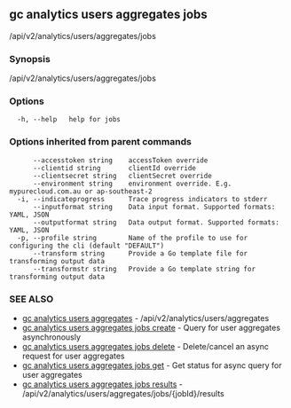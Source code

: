 ## gc analytics users aggregates jobs

/api/v2/analytics/users/aggregates/jobs

### Synopsis

/api/v2/analytics/users/aggregates/jobs

### Options

```
  -h, --help   help for jobs
```

### Options inherited from parent commands

```
      --accesstoken string    accessToken override
      --clientid string       clientId override
      --clientsecret string   clientSecret override
      --environment string    environment override. E.g. mypurecloud.com.au or ap-southeast-2
  -i, --indicateprogress      Trace progress indicators to stderr
      --inputformat string    Data input format. Supported formats: YAML, JSON
      --outputformat string   Data output format. Supported formats: YAML, JSON
  -p, --profile string        Name of the profile to use for configuring the cli (default "DEFAULT")
      --transform string      Provide a Go template file for transforming output data
      --transformstr string   Provide a Go template string for transforming output data
```

### SEE ALSO

* [gc analytics users aggregates](gc_analytics_users_aggregates.html)	 - /api/v2/analytics/users/aggregates
* [gc analytics users aggregates jobs create](gc_analytics_users_aggregates_jobs_create.html)	 - Query for user aggregates asynchronously
* [gc analytics users aggregates jobs delete](gc_analytics_users_aggregates_jobs_delete.html)	 - Delete/cancel an async request for user aggregates
* [gc analytics users aggregates jobs get](gc_analytics_users_aggregates_jobs_get.html)	 - Get status for async query for user aggregates
* [gc analytics users aggregates jobs results](gc_analytics_users_aggregates_jobs_results.html)	 - /api/v2/analytics/users/aggregates/jobs/{jobId}/results


